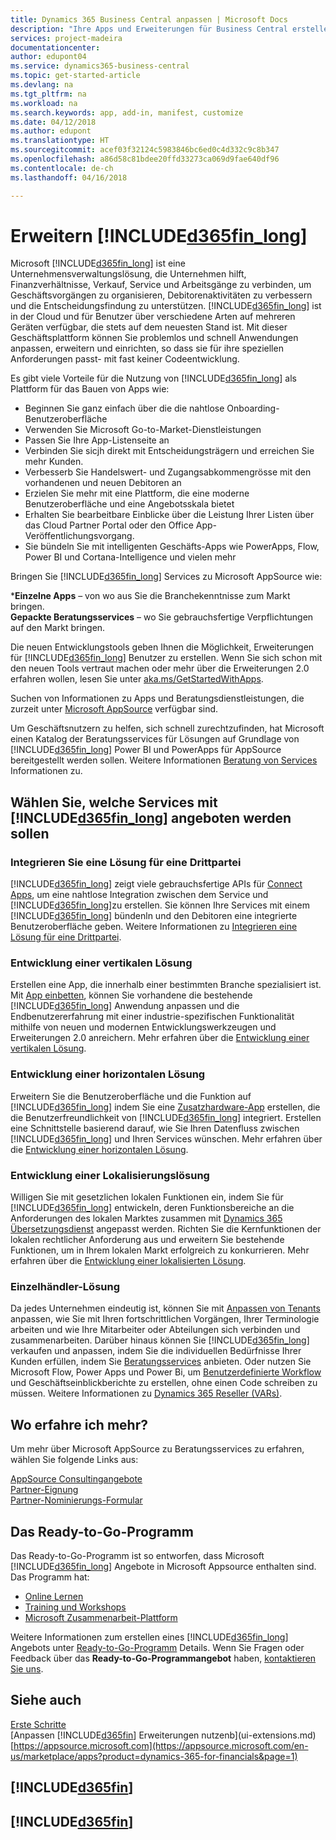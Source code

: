 ```yaml
---
title: Dynamics 365 Business Central anpassen | Microsoft Docs
description: "Ihre Apps und Erweiterungen für Business Central erstellen, anzeigen und fördern"
services: project-madeira
documentationcenter: 
author: edupont04
ms.service: dynamics365-business-central
ms.topic: get-started-article
ms.devlang: na
ms.tgt_pltfrm: na
ms.workload: na
ms.search.keywords: app, add-in, manifest, customize
ms.date: 04/12/2018
ms.author: edupont
ms.translationtype: HT
ms.sourcegitcommit: acef03f32124c5983846bc6ed0c4d332c9c8b347
ms.openlocfilehash: a86d58c81bdee20ffd33273ca069d9fae640df96
ms.contentlocale: de-ch
ms.lasthandoff: 04/16/2018

---
```

# <a name="extending-included365finlongincludesd365finlongmdmd"></a>Erweitern [!INCLUDE[d365fin_long](includes/d365fin_long_md.md)]
Microsoft [!INCLUDE[d365fin_long](includes/d365fin_long_md.md)] ist eine Unternehmensverwaltungslösung, die Unternehmen hilft, Finanzverhältnisse, Verkauf, Service und Arbeitsgänge zu verbinden, um Geschäftsvorgängen zu organisieren, Debitorenaktivitäten zu verbessern und die Entscheidungsfindung zu unterstützen. [!INCLUDE[d365fin_long](includes/d365fin_long_md.md)] ist in der Cloud und für Benutzer über verschiedene Arten auf mehreren Geräten verfügbar, die stets auf dem neuesten Stand ist. Mit dieser Geschäftsplattform können Sie problemlos und schnell Anwendungen anpassen, erweitern und einrichten, so dass sie für ihre speziellen Anforderungen passt- mit fast keiner Codeentwicklung.  

Es gibt viele Vorteile für die Nutzung von [!INCLUDE[d365fin_long](includes/d365fin_long_md.md)] als Plattform für das Bauen von Apps wie:

* Beginnen Sie ganz einfach über die die nahtlose Onboarding-Benutzeroberfläche 
* Verwenden Sie Microsoft Go-to-Market-Dienstleistungen
* Passen Sie Ihre App-Listenseite an 
* Verbinden Sie sicjh direkt mit Entscheidungsträgern und erreichen Sie mehr Kunden.
* Verbesserb Sie Handelswert- und Zugangsabkommengrösse mit den vorhandenen und neuen Debitoren an
* Erzielen Sie mehr mit eine Plattform, die eine moderne Benutzeroberfläche und eine Angebotsskala bietet  
* Erhalten Sie bearbeitbare Einblicke über die Leistung Ihrer Listen über das Cloud Partner Portal oder den Office App-Veröffentlichungsvorgang.
* Sie bündeln Sie mit intelligenten Geschäfts-Apps wie PowerApps, Flow, Power BI und Cortana-Intelligence und vielen mehr  

Bringen Sie [!INCLUDE[d365fin_long](includes/d365fin_long_md.md)] Services zu Microsoft AppSource wie: 

***Einzelne Apps** – von wo aus Sie die Branchekenntnisse zum Markt bringen.  
**Gepackte Beratungsservices** – wo Sie gebrauchsfertige Verpflichtungen auf den Markt bringen.

Die neuen Entwicklungstools geben Ihnen die Möglichkeit, Erweiterungen für [!INCLUDE[d365fin_long](includes/d365fin_long_md.md)] Benutzer zu erstellen. Wenn Sie sich schon mit den neuen Tools vertraut machen oder mehr über die Erweiterungen 2.0 erfahren wollen, lesen Sie unter [aka.ms/GetStartedWithApps](http://aka.ms/GetStartedWithApps).  

Suchen von Informationen zu Apps und Beratungsdienstleistungen, die zurzeit unter [Microsoft AppSource](https://appsource.microsoft.com/en-us/marketplace/consulting-services?country=US&page=1) verfügbar sind.

Um Geschäftsnutzern zu helfen, sich schnell zurechtzufinden, hat Microsoft einen Katalog der Beratungsservices für Lösungen auf Grundlage von [!INCLUDE[d365fin_long](includes/d365fin_long_md.md)] Power BI und PowerApps für AppSource bereitgestellt werden sollen. Weitere Informationen [Beratung von Services](/dynamics-nav/developer/readiness/readiness-consulting) Informationen zu.

## <a name="choosing-which-services-to-offer-with-included365finlongincludesd365finlongmdmd"></a>Wählen Sie, welche Services mit [!INCLUDE[d365fin_long](includes/d365fin_long_md.md)] angeboten werden sollen 

### <a name="integrate-a-3rd-party-solution"></a>Integrieren Sie eine Lösung für eine Drittpartei
[!INCLUDE[d365fin_long](includes/d365fin_long_md.md)] zeigt viele gebrauchsfertige APIs für [Connect Apps](/dynamics365/business-central/dev-itpro/developer/readiness/readiness-connect-apps), um eine nahtlose Integration zwischen dem Service und [!INCLUDE[d365fin_long](includes/d365fin_long_md.md)]zu erstellen. Sie können Ihre Services mit einem [!INCLUDE[d365fin_long](includes/d365fin_long_md.md)] bündenln und den Debitoren eine integrierte Benutzeroberfläche geben. Weitere Informationen zu [Integrieren eine Lösung für eine Drittpartei](/dynamics365/business-central/dev-itpro/developer/readiness/readiness-thirdparty-solution).

### <a name="development-of-a-vertical-solution"></a>Entwicklung einer vertikalen Lösung
Erstellen eine App, die innerhalb einer bestimmten Branche spezialisiert ist. Mit [App einbetten](/dynamics365/business-central/dev-itpro/developer/readiness/readiness-embed-apps), können Sie vorhandene die bestehende [!INCLUDE[d365fin_long](includes/d365fin_long_md.md)] Anwendung anpassen und die Endbenutzererfahrung mit einer industrie-spezifischen Funktionalität mithilfe von neuen und modernen Entwicklungswerkzeugen und Erweiterungen 2.0 anreichern. Mehr erfahren über die [Entwicklung einer vertikalen Lösung](/dynamics365/business-central/dev-itpro/developer/readiness/readiness-develop-vertical).

### <a name="development-of-a-horizontal-solution"></a>Entwicklung einer horizontalen Lösung
Erweitern Sie die Benutzeroberfläche und die Funktion auf [!INCLUDE[d365fin_long](includes/d365fin_long_md.md)] indem Sie eine [Zusatzhardware-App](/dynamics365/business-central/dev-itpro/developer/readiness/readiness-add-on-apps) erstellen, die die Benutzerfreundlichkeit von [!INCLUDE[d365fin_long](includes/d365fin_long_md.md)] integriert. Erstellen eine Schnittstelle basierend darauf, wie Sie Ihren Datenfluss zwischen [!INCLUDE[d365fin_long](includes/d365fin_long_md.md)] und Ihren Services wünschen. Mehr erfahren über die [Entwicklung einer horizontalen Lösung](/dynamics365/business-central/dev-itpro/developer/readiness/readiness-develop-horizontal). 

### <a name="development-of-a-localization-solution"></a>Entwicklung einer Lokalisierungslösung
Willigen Sie mit gesetzlichen lokalen Funktionen ein, indem Sie für [!INCLUDE[d365fin_long](includes/d365fin_long_md.md)] entwickeln, deren Funktionsbereiche an die Anforderungen des lokalen Marktes zusammen mit [Dynamics 365 Übersetzungsdienst](/dynamics365/unified-operations/dev-itpro/lifecycle-services/translation-service-overview) angepasst werden. Richten Sie die Kernfunktionen der lokalen rechtlicher Anforderung aus und erweitern Sie bestehende Funktionen, um in Ihrem lokalen Markt erfolgreich zu konkurrieren. Mehr erfahren über die [Entwicklung einer lokalisierten Lösung](/dynamics365/business-central/dev-itpro/developer/readiness/readiness-develop-localization).

### <a name="reseller-solution"></a>Einzelhändler-Lösung
Da jedes Unternehmen eindeutig ist, können Sie mit [Anpassen von Tenants](/dynamics-nav/developer/readiness/readiness-customizing-tenants) anpassen, wie Sie mit Ihren fortschrittlichen Vorgängen, Ihrer Terminologie arbeiten und wie Ihre Mitarbeiter oder Abteilungen sich verbinden und zusammenarbeiten. Darüber hinaus können Sie [!INCLUDE[d365fin_long](includes/d365fin_long_md.md)] verkaufen und anpassen, indem Sie die individuellen Bedürfnisse Ihrer Kunden erfüllen, indem Sie [Beratungsservices](/dynamics-nav/developer/readiness/readiness-consulting) anbieten. Oder nutzen Sie Microsoft Flow, Power Apps und Power Bi, um [Benutzerdefinierte Workflow](/dynamics-nav/developer/readiness/readiness-no-code) und Geschäftseinblickberichte zu erstellen, ohne einen Code schreiben zu müssen. Weitere Informationen zu [Dynamics 365 Reseller (VARs)](/dynamics365/business-central/dev-itpro/developer/readiness/readiness-reseller). 

## <a name="where-do-i-learn-more"></a>Wo erfahre ich mehr?
Um mehr über Microsoft AppSource zu Beratungsservices zu erfahren, wählen Sie folgende Links aus: 

[AppSource Consultingangebote](https://appsource.microsoft.com/en-us/marketplace/consulting-services?country=US&page=1)  
[Partner-Eignung](https://smp-cdn-prod.azureedge.net/documents/Microsoft%20AppSource%20Partner%20Listing%20Guidelines.pdf)  
[Partner-Nominierungs-Formular](https://appsource.microsoft.com/en-us/partners/list-consulting-service)  

## <a name="the-ready-to-go-program"></a>Das Ready-to-Go-Programm
Das Ready-to-Go-Programm ist so entworfen, dass Microsoft [!INCLUDE[d365fin_long](includes/d365fin_long_md.md)] Angebote in Microsoft Appsource enthalten sind. Das Programm hat: 

- [Online Lernen](http://aka.ms/ReadyToGoOnlineLearning)
- [Training und Workshops](/dynamics365/business-central/dev-itpro/developer/readiness/readiness-ready-to-go#the-ready-to-go-coaching)
- [Microsoft Zusammenarbeit-Plattform](http://aka.ms/Collaborate)

Weitere Informationen zum erstellen eines [!INCLUDE[d365fin_long](includes/d365fin_long_md.md)] Angebots unter [Ready-to-Go-Programm](/dynamics365/business-central/dev-itpro/developer/readiness/readiness-ready-to-go) Details. Wenn Sie Fragen oder Feedback über das **Ready-to-Go-Programmangebot** haben, [kontaktieren Sie uns](mailto:dyn365bep@microsoft.com). 

## <a name="see-also"></a>Siehe auch
[Erste Schritte](product-get-started.md)  
[Anpassen [!INCLUDE[d365fin](includes/d365fin_md.md)] Erweiterungen nutzenb](ui-extensions.md)  
[https://appsource.microsoft.com](https://appsource.microsoft.com/en-us/marketplace/apps?product=dynamics-365-for-financials&page=1)  

## [!INCLUDE[d365fin](includes/free_trial_md.md)]  
## [!INCLUDE[d365fin](includes/training_link_md.md)]

